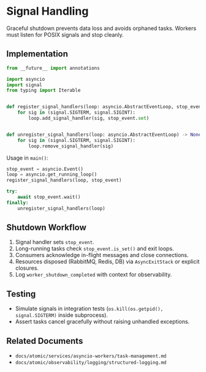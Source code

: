 # Signal Handling

Graceful shutdown prevents data loss and avoids orphaned tasks. Workers must listen for POSIX signals and stop cleanly.

## Implementation

```python
from __future__ import annotations

import asyncio
import signal
from typing import Iterable


def register_signal_handlers(loop: asyncio.AbstractEventLoop, stop_event: asyncio.Event) -> None:
    for sig in (signal.SIGTERM, signal.SIGINT):
        loop.add_signal_handler(sig, stop_event.set)


def unregister_signal_handlers(loop: asyncio.AbstractEventLoop) -> None:
    for sig in (signal.SIGTERM, signal.SIGINT):
        loop.remove_signal_handler(sig)
```

Usage in `main()`:

```python
stop_event = asyncio.Event()
loop = asyncio.get_running_loop()
register_signal_handlers(loop, stop_event)

try:
    await stop_event.wait()
finally:
    unregister_signal_handlers(loop)
```

## Shutdown Workflow

1. Signal handler sets `stop_event`.
2. Long-running tasks check `stop_event.is_set()` and exit loops.
3. Consumers acknowledge in-flight messages and close connections.
4. Resources disposed (RabbitMQ, Redis, DB) via `AsyncExitStack` or explicit closures.
5. Log `worker_shutdown_completed` with context for observability.

## Testing

- Simulate signals in integration tests (`os.kill(os.getpid(), signal.SIGTERM)` inside subprocess).
- Assert tasks cancel gracefully without raising unhandled exceptions.

## Related Documents

- `docs/atomic/services/asyncio-workers/task-management.md`
- `docs/atomic/observability/logging/structured-logging.md`
